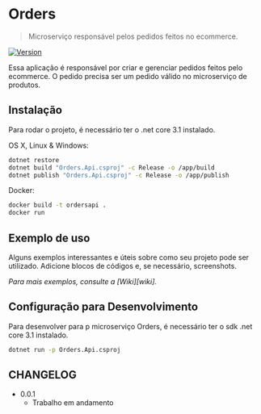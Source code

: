 # Orders
> Microserviço responsável pelos pedidos feitos no ecommerce.

[![Version](https://badge.fury.io/gh/tterb%2FHyde.svg)](https://badge.fury.io/gh/tterb%2FHyde)

Essa aplicação é responsável por criar e gerenciar pedidos feitos pelo ecommerce. O pedido precisa ser um pedido válido no microserviço de produtos.

## Instalação

Para rodar o projeto, é necessário ter o .net core 3.1 instalado.

OS X, Linux & Windows:

```sh
dotnet restore
dotnet build "Orders.Api.csproj" -c Release -o /app/build
dotnet publish "Orders.Api.csproj" -c Release -o /app/publish
```

Docker:

```sh
docker build -t ordersapi .
docker run 
```

## Exemplo de uso

Alguns exemplos interessantes e úteis sobre como seu projeto pode ser utilizado. Adicione blocos de códigos e, se necessário, screenshots.

_Para mais exemplos, consulte a [Wiki][wiki]._ 

## Configuração para Desenvolvimento

Para desenvolver para p microserviço Orders, é necessário ter o sdk .net core 3.1 instalado.

```sh
dotnet run -p Orders.Api.csproj
```

## CHANGELOG

* 0.0.1
    * Trabalho em andamento

